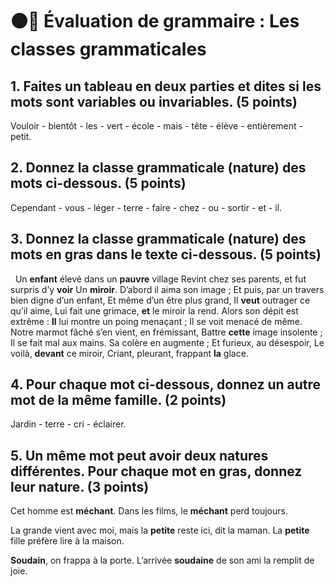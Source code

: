 # ⚫️🔴 Évaluation de grammaire : Les classes grammaticales

## 1. Faites un tableau en deux parties et dites si les mots sont variables ou invariables. (5 points)

Vouloir - bientôt - les - vert - école - mais - tête - élève - entièrement - petit.

## 2. Donnez la classe grammaticale (nature) des mots ci-dessous. (5 points)

Cependant - vous - léger - terre - faire - chez - ou - sortir - et - il.

## 3. Donnez la classe grammaticale (nature) des mots en gras dans le texte ci-dessous. (5 points)
 
Un **enfant** élevé dans un **pauvre** village
Revint chez ses parents, et fut surpris d’y **voir**
Un **miroir**.
D’abord il aima son image ;
Et puis, par un travers bien digne d’un enfant,
Et même d’un être plus grand,
Il **veut** outrager ce qu’il aime,
Lui fait une grimace, **et** le miroir la rend.
Alors son dépit est extrême :
**Il** lui montre un poing menaçant ;
Il se voit menacé de même.
Notre marmot fâché s’en vient, en frémissant,
Battre **cette** image insolente ;
Il se fait mal aux mains. Sa colère en augmente ;
Et furieux, au désespoir,
Le voilà, **devant** ce miroir,
Criant, pleurant, frappant **la** glace.

## 4. Pour chaque mot ci-dessous, donnez un autre mot de la même famille. (2 points)

Jardin - terre - cri - éclairer.

## 5. Un même mot peut avoir deux natures différentes. Pour chaque mot en gras, donnez leur nature. (3 points)

Cet homme est **méchant**.
Dans les films, le **méchant** perd toujours.

La grande vient avec moi, mais la **petite** reste ici, dit la maman.
La **petite** fille préfère lire à la maison.

**Soudain**, on frappa à la porte.
L’arrivée **soudaine** de son ami la remplit de joie.




